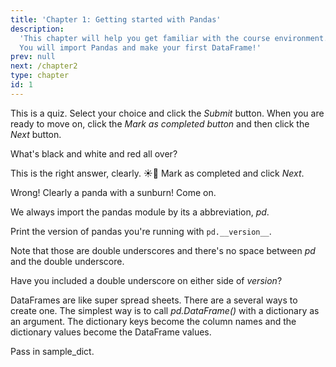 ```yaml
---
title: 'Chapter 1: Getting started with Pandas'
description:
  'This chapter will help you get familiar with the course environment. 
  You will import Pandas and make your first DataFrame!'
prev: null
next: /chapter2
type: chapter
id: 1
---
```


<exercise id="1" title="Introduction" type="slides">

<slides source="chapter1_01_introduction">
</slides>

</exercise>

<exercise id="2" title="Your first quiz">

This is a quiz. 
Select your choice and click the *Submit* button. 
When you are ready to move on, click the *Mark as completed button* 
and then click the *Next* button.


What's black and white and red all over? 

<choice>
<opt text="A panda with a sunburn." correct='true'>

This is the right answer, clearly. ☀️🐼 Mark as completed and click *Next*.

</opt>

<opt text="Any other answer.">

Wrong! Clearly a panda with a sunburn! Come on.

</opt>

</choice>

</exercise>

<exercise id="3" title="Import pandas">

We always import the pandas module by its a abbreviation, *pd*. 

Print the version of pandas you're running with `pd.__version__`. 

Note that those are double underscores and there's no space between *pd* and the double underscore.

<codeblock id="01_03">

Have you included a double underscore on either side of *version*?

</codeblock>

</exercise>

<exercise id="4" title="Create a DataFrame">

DataFrames are like super spread sheets. 
There are a several ways to create one. 
The simplest way is to call *pd.DataFrame()* with a dictionary as an argument.
The dictionary keys become the column names and the dictionary values become the DataFrame values. 

<codeblock id="01_04">

Pass in sample_dict.

</codeblock>

</exercise>